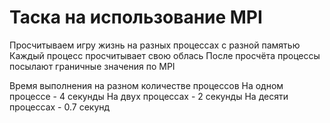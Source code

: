# Таска на использование MPI

Просчитываем игру жизнь на разных процессах с разной памятью
Каждый процесс просчитывает свою облась
После просчёта процессы посылают граничные значения по MPI

Время выполнения на разном количестве процессов
На одном процессе - 4 секунды
На двух процессах - 2 секунды
На десяти процессах - 0.7 секунд